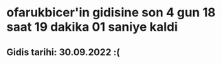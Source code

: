 # ofarukbicer'in gidisine son 4 gun 18 saat 19 dakika 01 saniye kaldi

## Gidis tarihi: 30.09.2022 :(